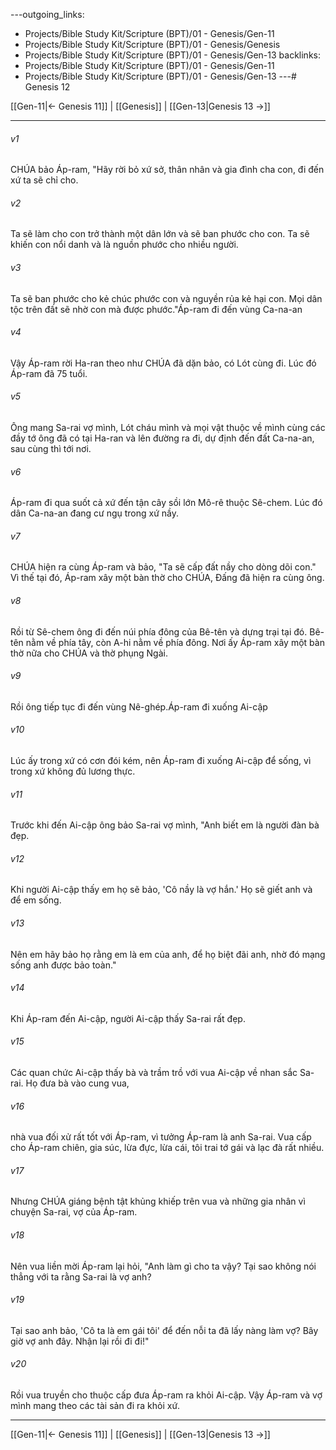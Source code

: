 ---outgoing_links:
  - Projects/Bible Study Kit/Scripture (BPT)/01 - Genesis/Gen-11
  - Projects/Bible Study Kit/Scripture (BPT)/01 - Genesis/Genesis
  - Projects/Bible Study Kit/Scripture (BPT)/01 - Genesis/Gen-13
backlinks:
  - Projects/Bible Study Kit/Scripture (BPT)/01 - Genesis/Gen-11
  - Projects/Bible Study Kit/Scripture (BPT)/01 - Genesis/Gen-13
---# Genesis 12

[[Gen-11|← Genesis 11]] | [[Genesis]] | [[Gen-13|Genesis 13 →]]
***



###### v1 
CHÚA bảo Áp-ram, "Hãy rời bỏ xứ sở, thân nhân và gia đình cha con, đi đến xứ ta sẽ chỉ cho. 

###### v2 
Ta sẽ làm cho con trở thành một dân lớn và sẽ ban phước cho con. Ta sẽ khiến con nổi danh và là nguồn phước cho nhiều người. 

###### v3 
Ta sẽ ban phước cho kẻ chúc phước con và nguyền rủa kẻ hại con. Mọi dân tộc trên đất sẽ nhờ con mà được phước."Áp-ram đi đến vùng Ca-na-an 

###### v4 
Vậy Áp-ram rời Ha-ran theo như CHÚA đã dặn bảo, có Lót cùng đi. Lúc đó Áp-ram đã 75 tuổi. 

###### v5 
Ông mang Sa-rai vợ mình, Lót cháu mình và mọi vật thuộc về mình cùng các đầy tớ ông đã có tại Ha-ran và lên đường ra đi, dự định đến đất Ca-na-an, sau cùng thì tới nơi. 

###### v6 
Áp-ram đi qua suốt cả xứ đến tận cây sồi lớn Mô-rê thuộc Sê-chem. Lúc đó dân Ca-na-an đang cư ngụ trong xứ nầy. 

###### v7 
CHÚA hiện ra cùng Áp-ram và bảo, "Ta sẽ cấp đất nầy cho dòng dõi con." Vì thế tại đó, Áp-ram xây một bàn thờ cho CHÚA, Đấng đã hiện ra cùng ông. 

###### v8 
Rồi từ Sê-chem ông đi đến núi phía đông của Bê-tên và dựng trại tại đó. Bê-tên nằm về phía tây, còn A-hi nằm về phía đông. Nơi ấy Áp-ram xây một bàn thờ nữa cho CHÚA và thờ phụng Ngài. 

###### v9 
Rồi ông tiếp tục đi đến vùng Nê-ghép.Áp-ram đi xuống Ai-cập 

###### v10 
Lúc ấy trong xứ có cơn đói kém, nên Áp-ram đi xuống Ai-cập để sống, vì trong xứ không đủ lương thực. 

###### v11 
Trước khi đến Ai-cập ông bảo Sa-rai vợ mình, "Anh biết em là người đàn bà đẹp. 

###### v12 
Khi người Ai-cập thấy em họ sẽ bảo, 'Cô nầy là vợ hắn.' Họ sẽ giết anh và để em sống. 

###### v13 
Nên em hãy bảo họ rằng em là em của anh, để họ biệt đãi anh, nhờ đó mạng sống anh được bảo toàn." 

###### v14 
Khi Áp-ram đến Ai-cập, người Ai-cập thấy Sa-rai rất đẹp. 

###### v15 
Các quan chức Ai-cập thấy bà và trầm trồ với vua Ai-cập về nhan sắc Sa-rai. Họ đưa bà vào cung vua, 

###### v16 
nhà vua đối xử rất tốt với Áp-ram, vì tưởng Áp-ram là anh Sa-rai. Vua cấp cho Áp-ram chiên, gia súc, lừa đực, lừa cái, tôi trai tớ gái và lạc đà rất nhiều. 

###### v17 
Nhưng CHÚA giáng bệnh tật khủng khiếp trên vua và những gia nhân vì chuyện Sa-rai, vợ của Áp-ram. 

###### v18 
Nên vua liền mời Áp-ram lại hỏi, "Anh làm gì cho ta vậy? Tại sao không nói thẳng với ta rằng Sa-rai là vợ anh? 

###### v19 
Tại sao anh bảo, 'Cô ta là em gái tôi' để đến nỗi ta đã lấy nàng làm vợ? Bây giờ vợ anh đây. Nhận lại rồi đi đi!" 

###### v20 
Rồi vua truyền cho thuộc cấp đưa Áp-ram ra khỏi Ai-cập. Vậy Áp-ram và vợ mình mang theo các tài sản đi ra khỏi xứ.

***
[[Gen-11|← Genesis 11]] | [[Genesis]] | [[Gen-13|Genesis 13 →]]
